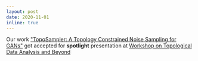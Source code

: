 ```yaml
---
layout: post
date: 2020-11-01
inline: true
---
```

Our work ["TopoSampler: A Topology Constrained Noise Sampling for GANs"](http://openreview.net/forum?id=OTxZfmVFlTO) got accepted for **spotlight** presentation at [Workshop on Topological Data Analysis and Beyond](http://tda-in-ml.github.io)
